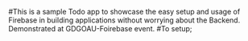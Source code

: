#This is a sample Todo app to showcase the easy setup and usage of Firebase in building applications without worrying about the Backend. Demonstrated at GDGOAU-Foirebase event. #To setup;
